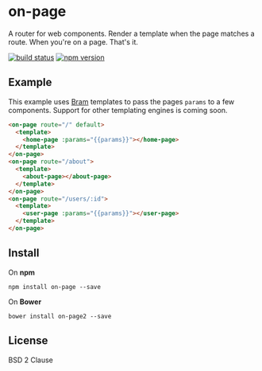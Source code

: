 # on-page

A router for web components. Render a template when the page matches a route. When you're on a page. That's it.

[![build status](https://img.shields.io/travis/matthewp/on-page/master.svg?style=flat-square)](https://travis-ci.org/matthewp/on-page)
[![npm version](https://img.shields.io/npm/v/on-page.svg?style=flat-square)](https://www.npmjs.com/package/on-page)

## Example

This example uses [Bram](https://github.com/matthewp/bram) templates to pass the pages `params` to a few components. Support for other templating engines is coming soon.

```html
<on-page route="/" default>
  <template>
    <home-page :params="{{params}}"></home-page>
  </template>
</on-page>
<on-page route="/about">
  <template>
    <about-page></about-page>
  </template>
</on-page>
<on-page route="/users/:id">
  <template>
    <user-page :params="{{params}}"></user-page>
  </template>
</on-page>
```

## Install

On **npm**

```shell
npm install on-page --save
```

On **Bower**

```shell
bower install on-page2 --save
```

## License

BSD 2 Clause
